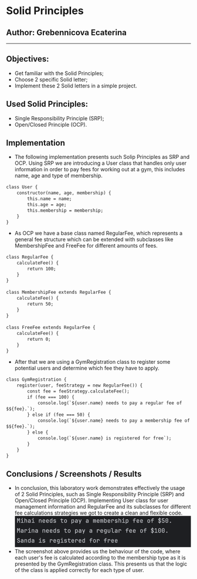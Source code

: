 # Solid Principles


## Author: Grebennicova Ecaterina

----

## Objectives:

* Get familiar with the Solid Principles; 
* Choose 2 specific Solid letter; 
* Implement these 2 Solid letters in a simple project.

## Used Solid Principles:

* Single Responsibility Principle (SRP);
* Open/Closed Principle (OCP).


## Implementation

* The following implementation presents such Solip Principles as SRP and OCP. 
Using SRP we are introducing a User class that handles only user information in order to pay fees for working out at a gym, this includes name, age and type of membership. 

```
class User {
    constructor(name, age, membership) {
        this.name = name;
        this.age = age;
        this.membership = membership;
    }
}
```

* As OCP we have a base class named RegularFee, which represents a general fee structure which can be extended with subclasses like MembershipFee and FreeFee for different amounts of fees. 

```
class RegularFee {
    calculateFee() {
        return 100;
    }
}

class MembershipFee extends RegularFee {
    calculateFee() {
        return 50;
    }
}

class FreeFee extends RegularFee {
    calculateFee() {
        return 0;
    }
}
```

* After that we are using a GymRegistration class to register some potential users and determine which fee they have to apply.

```
class GymRegistration {
    register(user, feeStrategy = new RegularFee()) {
        const fee = feeStrategy.calculateFee();
        if (fee === 100) {
            console.log(`${user.name} needs to pay a regular fee of $${fee}.`);
        } else if (fee === 50) {
            console.log(`${user.name} needs to pay a membership fee of $${fee}.`);
        } else {
            console.log(`${user.name} is registered for free`);
        }
    }
}
```

## Conclusions / Screenshots / Results
* In conclusion, this laboratory work demonstrates effectively the usage of 2 Solid Principles, such as Single Responsibility Principle (SRP) and Open/Closed Principle (OCP). Implementing User class for user management information and RegularFee and its subclasses for different fee calculations strategies we got to create a clean and flexible code.
![Lab0 Screenshot](./Screenshot_Lab0.png)
* The screenshot above provides us the behaviour of the code, where each user's fee is calculated according to the membership type as it is presented by the GymRegistration class. This presents us that the logic of the class is applied correctly for each type of user.